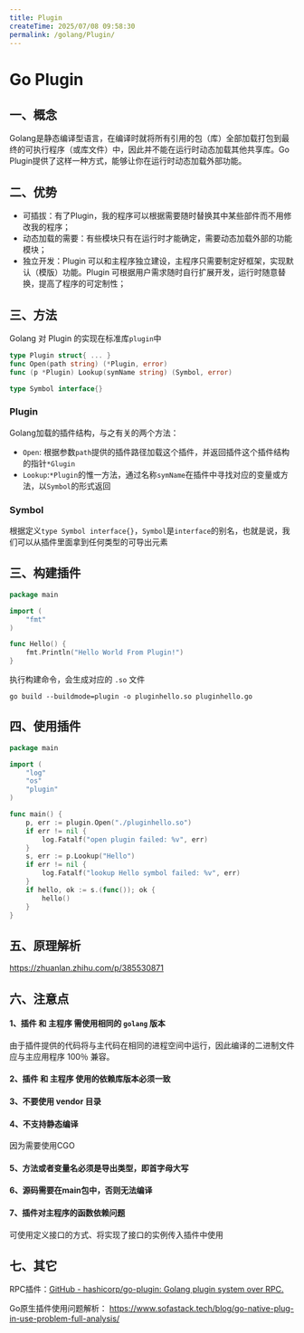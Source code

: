 ```yaml
---
title: Plugin
createTime: 2025/07/08 09:58:30
permalink: /golang/Plugin/
---
```

# Go Plugin

## 一、概念

Golang是静态编译型语言，在编译时就将所有引用的包（库）全部加载打包到最终的可执行程序（或库文件）中，因此并不能在运行时动态加载其他共享库。Go
Plugin提供了这样一种方式，能够让你在运行时动态加载外部功能。

## 二、优势

- 可插拔：有了Plugin，我的程序可以根据需要随时替换其中某些部件而不用修改我的程序；
- 动态加载的需要：有些模块只有在运行时才能确定，需要动态加载外部的功能模块；
- 独立开发：Plugin 可以和主程序独立建设，主程序只需要制定好框架，实现默认（模版）功能。Plugin
  可根据用户需求随时自行扩展开发，运行时随意替换，提高了程序的可定制性；

## 三、方法

Golang 对 Plugin 的实现在标准库`plugin`中

```go
type Plugin struct{ ... }
func Open(path string) (*Plugin, error)
func (p *Plugin) Lookup(symName string) (Symbol, error)

type Symbol interface{}
```

### Plugin

Golang加载的插件结构，与之有关的两个方法：

- `Open`: 根据参数`path`提供的插件路径加载这个插件，并返回插件这个插件结构的指针`*Glugin`
- `Lookup`:`*Plugin`的惟一方法，通过名称`symName`在插件中寻找对应的变量或方法，以`Symbol`的形式返回

### Symbol

根据定义`type Symbol interface{}`，`Symbol`是`interface`的别名，也就是说，我们可以从插件里面拿到任何类型的可导出元素

## 三、构建插件

```go
package main

import (
	"fmt"
)

func Hello() {
	fmt.Println("Hello World From Plugin!")
}
```

执行构建命令，会生成对应的 `.so` 文件

```shell
go build --buildmode=plugin -o pluginhello.so pluginhello.go
```

## 四、使用插件

```go
package main

import (
	"log"
	"os"
	"plugin"
)

func main() {
	p, err := plugin.Open("./pluginhello.so")
	if err != nil {
		log.Fatalf("open plugin failed: %v", err)
	}
	s, err := p.Lookup("Hello")
	if err != nil {
		log.Fatalf("lookup Hello symbol failed: %v", err)
	}
	if hello, ok := s.(func()); ok {
		hello()
	}
}
```

## 五、原理解析

https://zhuanlan.zhihu.com/p/385530871

## 六、注意点

#### 1、插件 和 主程序 需使用相同的 `golang` 版本

由于插件提供的代码将与主代码在相同的进程空间中运行，因此编译的二进制文件应与主应用程序 100％ 兼容。

#### 2、插件 和 主程序 使用的依赖库版本必须一致

#### 3、不要使用 vendor 目录

#### 4、不支持静态编译

因为需要使用CGO

#### 5、方法或者变量名必须是导出类型，即首字母大写

#### 6、源码需要在main包中，否则无法编译

#### 7、插件对主程序的函数依赖问题

可使用定义接口的方式、将实现了接口的实例传入插件中使用

## 七、其它

RPC插件：[GitHub - hashicorp/go-plugin: Golang plugin system over RPC.](https://github.com/hashicorp/go-plugin)

Go原生插件使用问题解析： https://www.sofastack.tech/blog/go-native-plug-in-use-problem-full-analysis/

